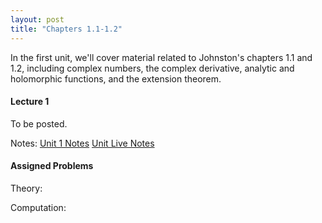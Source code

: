 ```yaml
---
layout: post
title: "Chapters 1.1-1.2"
---
```


In the first unit, we'll cover material related to Johnston's chapters 1.1 and 1.2, including complex numbers, the complex derivative, analytic and holomorphic functions, and the extension theorem.


#### Lecture 1

To be posted.

Notes:
[Unit 1 Notes](/complex/assets/lec_notes_1.pdf)
[Unit Live Notes](/complex/assets/live_notes_1.pdf)


#### Assigned Problems

Theory:

Computation: